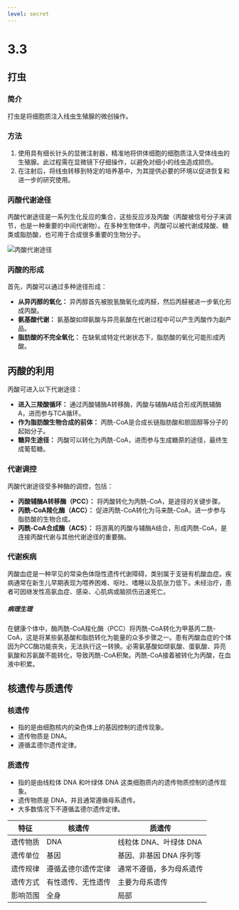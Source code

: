 ```yaml
---
level: secret
---
```

# 3.3

## 打虫
### 简介
打虫是将细胞质注入线虫生殖腺的微创操作。

### 方法
1. 使用具有细长针头的显微注射器，精准地将供体细胞的细胞质注入受体线虫的生殖腺。此过程需在显微镜下仔细操作，以避免对细小的线虫造成损伤。
2. 在注射后，将线虫转移到特定的培养基中，为其提供必要的环境以促进恢复和进一步的研究使用。

### 丙酸代谢途径

丙酸代谢途径是一系列生化反应的集合，这些反应涉及丙酸（丙酸被信号分子来调节，也是一种重要的中间代谢物）。在多种生物体中，丙酸可以被代谢成羧酸、糖类或脂肪酸，也可用于合成很多重要的生物分子。

![丙酸代谢途径](https://cdn.jerryz.com.cn/gh/YangguangZhou/image@main/pcix/81d6bdbe759a3f5766f950db19054094.3tbeh7czgk20.jpg)

### 丙酸的形成

首先，丙酸可以通过多种途径形成：
- **从异丙醇的氧化：** 异丙醇首先被脱氢酶氧化成丙醛，然后丙醛被进一步氧化形成丙酸。
- **氨基酸代谢：** 氨基酸如缬氨酸与异亮氨酸在代谢过程中可以产生丙酸作为副产品。
- **脂肪酸的不完全氧化：** 在缺氧或特定代谢状态下，脂肪酸的氧化可能形成丙酸。

## 丙酸的利用

丙酸可进入以下代谢途径：

- **进入三羧酸循环：** 通过丙酸辅酶A转移酶，丙酸与辅酶A结合形成丙酰辅酶A，进而参与TCA循环。
- **作为脂肪酸生物合成的前体：** 丙酰-CoA是合成长链脂肪酸和胆固醇等分子的起始分子。
- **糖异生途径：** 丙酸可以转化为丙酰-CoA，进而参与生成糖原的途径，最终生成葡萄糖。

### 代谢调控

丙酸代谢途径受多种酶的调控，包括：

- **丙酸辅酶A转移酶（PCC）：** 将丙酸转化为丙酰-CoA，是途径的关键步骤。
- **丙酰-CoA羧化酶（ACC）：** 促进丙酰-CoA转化为马来酰-CoA，进一步参与脂肪酸的生物合成。
- **丙酰-CoA合成酶（ACS）：** 将游离的丙酸与辅酶A结合，形成丙酰-CoA，是连接丙酸代谢与其他代谢途径的重要酶。

### 代谢疾病

丙酸血症是一种罕见的常染色体隐性遗传代谢障碍，类别属于支链有机酸血症。疾病通常在新生儿早期表现为喂养困难、呕吐、嗜睡以及肌张力低下。未经治疗，患者可因继发性高氨血症、感染、心肌病或脑损伤迅速死亡。


##### 病理生理
在健康个体中，酶丙酰-CoA羧化酶（PCC）将丙酰-CoA转化为甲基丙二酰-CoA，这是将某些氨基酸和脂肪转化为能量的众多步骤之一。患有丙酸血症的个体因为PCC酶功能丧失，无法执行这一转换。必需氨基酸如缬氨酸、蛋氨酸、异亮氨酸和苏氨酸不能转化，导致丙酰-CoA积聚。丙酰-CoA接着被转化为丙酸，在血液中积累。

## 核遗传与质遗传

### 核遗传
- 指的是由细胞核内的染色体上的基因控制的遗传现象。
- 遗传物质是 DNA。
- 遵循孟德尔遗传定律。

### 质遗传
- 指的是由线粒体 DNA 和叶绿体 DNA 这类细胞质内的遗传物质控制的遗传现象。
- 遗传物质是 DNA，并且通常遵循母系遗传。
- 大多数情况下不遵循孟德尔遗传定律。

| 特征 | 核遗传 | 质遗传 |
|---|---|---|
| 遗传物质 | DNA | 线粒体 DNA、叶绿体 DNA |
| 遗传单位 | 基因 | 基因、非基因 DNA 序列等 |
| 遗传规律 | 遵循孟德尔遗传定律 | 通常不遵循，多为母系遗传 |
| 遗传方式 | 有性遗传、无性遗传 | 主要为母系遗传 |
| 影响范围 | 全身 | 局部 |